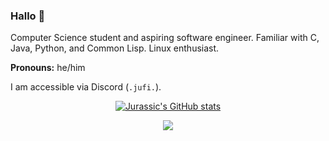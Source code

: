 ### Hallo 👋
Computer Science student and aspiring software engineer.
Familiar with C, Java, Python, and Common Lisp.
Linux enthusiast.

**Pronouns:** he/him

I am accessible via Discord (`.jufi.`).

<div align="center">

[![Jurassic's GitHub stats](https://github-readme-stats.vercel.app/api?username=Ju-Fi&theme=onedark)](https://github.com/anuraghazra/github-readme-stats)

[![](https://github-readme-stats.vercel.app/api/top-langs/?username=Ju-Fi&theme=onedark&layout=compact&hide=roff,makefile)](https://github.com/anuraghazra/github-readme-stats)
</div>
    
<!--
**Jurassic-Fighter/Jurassic-Fighter** is a ✨ _special_ ✨ repository because its `README.md` (this file) appears on your GitHub profile.

Here are some ideas to get you started:

- 🔭 I’m currently working on ...
- 🌱 I’m currently learning ...
- 👯 I’m looking to collaborate on ...
- 🤔 I’m looking for help with ...
- 💬 Ask me about ...
- 📫 How to reach me: ...
- 😄 Pronouns: ...
- ⚡ Fun fact: ...
-->
